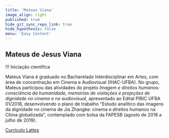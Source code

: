 ```yaml
---
title: 'Mateus Viana'
image_align: right
published: true
hide_git_sync_repo_link: true
hide_hypothesis: false
menu: 'Easy Content'
---
```


## Mateus de Jesus Viana

!!! Iniciação científica

Mateus Viana é graduado no Bacharelado Interdisciplinar em Artes, com área de concentração em Cinema e Audiovisual (IHAC-UFBA). No grupo, Mateus participou das atividades do projeto _Imagem e direitos humanos: consciência da humanidade, memórias de violações e projeções de dignidade no cinema e no audiovisual_, apresentado ao Edital PIBIC UFBA 01/2018, desenvolvendo o plano de trabalho "Estudo analítico das imagens da dignidade no cinema de Jia Zhangke: cinema e direitos humanos na China globalizada", contemplado com bolsa da FAPESB (agosto de 2018 a julho de 2019).

[Currículo Lattes](http://lattes.cnpq.br/0067530748582650?classes=btn,btn-primary,btn-lg)
